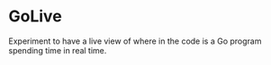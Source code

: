 # GoLive

Experiment to have a live view of where in the code is a Go program spending time in real time.